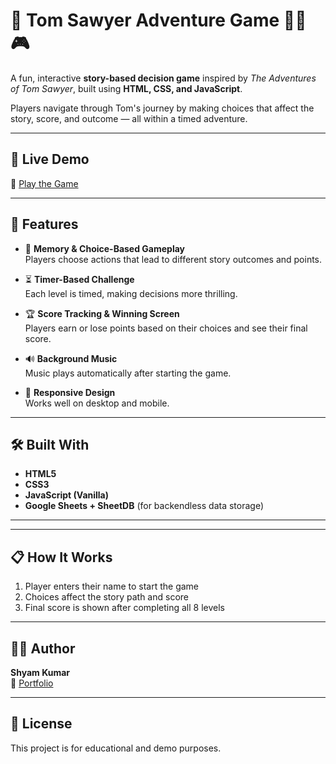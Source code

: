 # 📘 Tom Sawyer Adventure Game 🧒📖🎮

A fun, interactive **story-based decision game** inspired by *The Adventures of Tom Sawyer*, built using **HTML, CSS, and JavaScript**.

Players navigate through Tom's journey by making choices that affect the story, score, and outcome — all within a timed adventure.

---

## 🚀 Live Demo  
🔗 [Play the Game](https://shyam-kumar-dev.github.io/Tom-game/)

---

## 🎯 Features

- 🧠 **Memory & Choice-Based Gameplay**  
  Players choose actions that lead to different story outcomes and points.

- ⏳ **Timer-Based Challenge**  
  Each level is timed, making decisions more thrilling.

- 🏆 **Score Tracking & Winning Screen**  
  Players earn or lose points based on their choices and see their final score.

- 🔊 **Background Music**  
  Music plays automatically after starting the game.

- 📱 **Responsive Design**  
  Works well on desktop and mobile.

---

## 🛠️ Built With

- **HTML5**
- **CSS3**
- **JavaScript (Vanilla)**
- **Google Sheets + SheetDB** (for backendless data storage)

---

---

## 📋 How It Works

1. Player enters their name to start the game
2. Choices affect the story path and score
3. Final score is shown after completing all 8 levels

---


## 👨‍💻 Author

**Shyam Kumar**  
🔗 [Portfolio](https://shyam-kumar-dev.github.io/My-portfolio-/)

---

## 📜 License

This project is for educational and demo purposes. 


